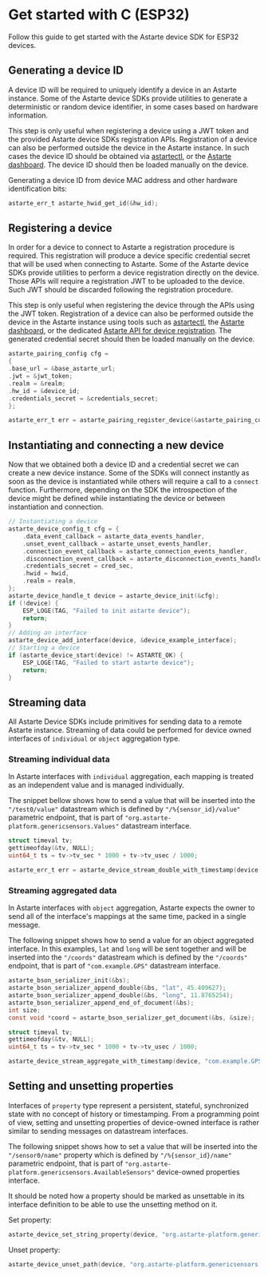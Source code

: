 # Get started with C (ESP32)

Follow this guide to get started with the Astarte device SDK for ESP32 devices.

## Generating a device ID

A device ID will be required to uniquely identify a device in an Astarte instance.
Some of the Astarte device SDKs provide utilities to generate a deterministic or random device
identifier, in some cases based on hardware information.

This step is only useful when registering a device using a JWT token and the provided Astarte device
SDKs registration APIs. Registration of a device can also be performed outside the device in the
Astarte instance. In such cases the device ID should be obtained via
[astartectl](https://github.com/astarte-platform/astartectl), or the
[Astarte dashboard](https://docs.astarte-platform.org/astarte/latest/015-astarte_dashboard.html).
The device ID should then be loaded manually on the device.

Generating a device ID from device MAC address and other hardware identification bits:
```C
astarte_err_t astarte_hwid_get_id(&hw_id);
```

## Registering a device

In order for a device to connect to Astarte a registration procedure is required. This registration
will produce a device specific credential secret that will be used when connecting to Astarte.
Some of the Astarte device SDKs provide utilities to perform a device registration directly on
the device. Those APIs will require a registration JWT to be uploaded to the device. Such JWT should
be discarded following the registration procedure.

This step is only useful when registering the device through the APIs using the JWT token.
Registration of a device can also be performed outside the device in the Astarte instance using
tools such as [astartectl](https://github.com/astarte-platform/astartectl), the
[Astarte dashboard](https://docs.astarte-platform.org/astarte/latest/015-astarte_dashboard.html),
or the dedicated
[Astarte API for device registration](https://docs.astarte-platform.org/astarte/latest/api/index.html?urls.primaryName=Pairing%20API).
The generated credential secret should then be loaded manually on the device.

```C
astarte_pairing_config cfg =
{
.base_url = &base_astarte_url;
.jwt = &jwt_token;
.realm = &realm;
.hw_id = &device_id;
.credentials_secret = &credentials_secret;
};

astarte_err_t err = astarte_pairing_register_device(&astarte_pairing_config);
```

## Instantiating and connecting a new device

Now that we obtained both a device ID and a credential secret we can create a new device instance.
Some of the SDKs will connect instantly as soon as the device is instantiated while others will
require a call to a `connect` function.
Furthermore, depending on the SDK the introspection of the device might be defined while
instantiating the device or between instantiation and connection.

```C
// Instantiating a device
astarte_device_config_t cfg = {
    .data_event_callback = astarte_data_events_handler,
    .unset_event_callback = astarte_unset_events_handler,
    .connection_event_callback = astarte_connection_events_handler,
    .disconnection_event_callback = astarte_disconnection_events_handler,
    .credentials_secret = cred_sec,
    .hwid = hwid,
    .realm = realm,
};
astarte_device_handle_t device = astarte_device_init(&cfg);
if (!device) {
    ESP_LOGE(TAG, "Failed to init astarte device");
    return;
}
// Adding an interface
astarte_device_add_interface(device, &device_example_interface);
// Starting a device
if (astarte_device_start(device) != ASTARTE_OK) {
    ESP_LOGE(TAG, "Failed to start astarte device");
    return;
}
```

## Streaming data

All Astarte Device SDKs include primitives for sending data to a remote Astarte instance.
Streaming of data could be performed for device owned interfaces of `individual` or `object`
aggregation type.

### Streaming individual data

In Astarte interfaces with `individual` aggregation, each mapping is treated as an independent value
and is managed individually.

The snippet bellow shows how to send a value that will be inserted into the `"/test0/value"`
datastream which is defined by `"/%{sensor_id}/value"` parametric endpoint, that is part of
`"org.astarte-platform.genericsensors.Values"` datastream interface.

```C
struct timeval tv;
gettimeofday(&tv, NULL);
uint64_t ts = tv->tv_sec * 1000 + tv->tv_usec / 1000;

astarte_err_t err = astarte_device_stream_double_with_timestamp(device, "org.astarte-platform.genericsensors.Values", "/test0/value", 0.3, ts, 0);
```

### Streaming aggregated data

In Astarte interfaces with `object` aggregation, Astarte expects the owner to send all of the
interface's mappings at the same time, packed in a single message.

The following snippet shows how to send a value for an object aggregated interface. In this
examples, `lat` and `long` will be sent together and will be inserted into the `"/coords"`
datastream which is defined by the `"/coords"` endpoint, that is part of `"com.example.GPS"`
datastream interface.

```C
astarte_bson_serializer_init(&bs);
astarte_bson_serializer_append_double(&bs, "lat", 45.409627);
astarte_bson_serializer_append_double(&bs, "long", 11.8765254);
astarte_bson_serializer_append_end_of_document(&bs);
int size;
const void *coord = astarte_bson_serializer_get_document(&bs, &size);

struct timeval tv;
gettimeofday(&tv, NULL);
uint64_t ts = tv->tv_sec * 1000 + tv->tv_usec / 1000;

astarte_device_stream_aggregate_with_timestamp(device, "com.example.GPS", "/coords", coords, ts, 0);
```

## Setting and unsetting properties

Interfaces of `property` type represent a persistent, stateful, synchronized state with no concept
of history or timestamping. From a programming point of view, setting and unsetting properties of
device-owned interface is rather similar to sending messages on datastream interfaces.

The following snippet shows how to set a value that will be inserted into the `"/sensor0/name"`
property which is defined by `"/%{sensor_id}/name"` parametric endpoint, that is part of `"org.astarte-platform.genericsensors.AvailableSensors"` device-owned properties interface.

It should be noted how a property should be marked as unsettable in its interface definition to
be able to use the unsetting method on it.

Set property:
```C
astarte_device_set_string_property(device, "org.astarte-platform.genericsensors.AvailableSensors", "/sensor0/name", "foobar");
```
Unset property:
```C
astarte_device_unset_path(device, "org.astarte-platform.genericsensors.AvailableSensors", "/sensor0/name");
```
